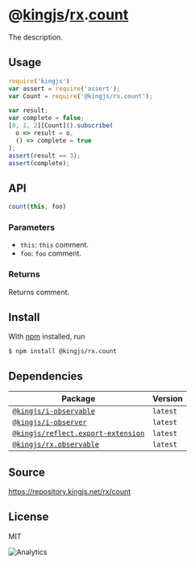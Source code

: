 # @[kingjs][@kingjs]/[rx][ns0].[count][ns1]
The description.
## Usage
```js
require('kingjs')
var assert = require('assert');
var Count = require('@kingjs/rx.count');

var result;
var complete = false;
[0, 1, 2][Count]().subscribe(
  o => result = o,
  () => complete = true
);
assert(result == 3);
assert(complete);
```

## API
```ts
count(this, foo)
```

### Parameters
- `this`: `this` comment.
- `foo`: `foo` comment.
### Returns
Returns comment.


## Install
With [npm](https://npmjs.org/) installed, run
```
$ npm install @kingjs/rx.count
```
## Dependencies
|Package|Version|
|---|---|
|[`@kingjs/i-observable`](https://www.npmjs.com/package/@kingjs/i-observable)|`latest`|
|[`@kingjs/i-observer`](https://www.npmjs.com/package/@kingjs/i-observer)|`latest`|
|[`@kingjs/reflect.export-extension`](https://www.npmjs.com/package/@kingjs/reflect.export-extension)|`latest`|
|[`@kingjs/rx.observable`](https://www.npmjs.com/package/@kingjs/rx.observable)|`latest`|
## Source
https://repository.kingjs.net/rx/count
## License
MIT

![Analytics](https://analytics.kingjs.net/rx/count)

[@kingjs]: https://www.npmjs.com/package/kingjs
[ns0]: https://www.npmjs.com/package/@kingjs/rx
[ns1]: https://www.npmjs.com/package/@kingjs/rx.count
